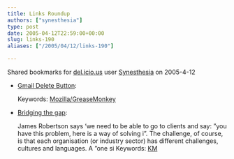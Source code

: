 ```yaml
---
title: Links Roundup
authors: ["synesthesia"]
type: post
date: 2005-04-12T22:59:00+00:00
slug: links-190 
aliases: ["/2005/04/12/links-190"]

---
```

Shared bookmarks for [del.icio.us][1] user  [Synesthesia][2] on 2005-4-12

  * [Gmail Delete Button][3]:
   
    Keywords: [Mozilla/GreaseMonkey][4]
  * [Bridging the gap][5]:
  
    James Robertson says &#8216;we need to be able to go to clients and say: &#8221;you have this problem, here is a way of solving i&#8221;. The challenge, of course, is that each organisation (or industry sector) has different challenges, cultures and languages. A &#8221;one si Keywords: [KM][6]

 [1]: https://del.icio.us/
 [2]: https://del.icio.us/synesthesia
 [3]: https://www.arantius.com/article/arantius/gmail%20delete%20button/ "https://www.arantius.com/article/arantius/gmail%20delete%20button/"
 [4]: https://del.icio.us/synesthesia/Mozilla/GreaseMonkey
 [5]: https://www.steptwo.com.au/columntwo/archives/001679.html "https://www.steptwo.com.au/columntwo/archives/001679.html"
 [6]: https://del.icio.us/synesthesia/KM